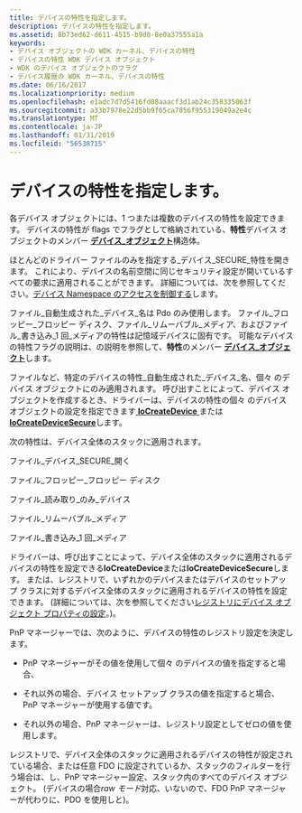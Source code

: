 ```yaml
---
title: デバイスの特性を指定します。
description: デバイスの特性を指定します。
ms.assetid: 8b73ed62-d611-4515-b9d0-8e0a37555a1a
keywords:
- デバイス オブジェクトの WDK カーネル、デバイスの特性
- デバイスの特性 WDK デバイス オブジェクト
- WDK のデバイス オブジェクトのフラグ
- デバイス履歴の WDK カーネル、デバイスの特性
ms.date: 06/16/2017
ms.localizationpriority: medium
ms.openlocfilehash: e1adc7d7d5416fd08aaacf3d1ab24c358335063f
ms.sourcegitcommit: a33b7978e22d5bb9f65ca7056f955319049a2e4c
ms.translationtype: MT
ms.contentlocale: ja-JP
ms.lasthandoff: 01/31/2019
ms.locfileid: "56538715"
---
```

# <a name="specifying-device-characteristics"></a>デバイスの特性を指定します。





各デバイス オブジェクトには、1 つまたは複数のデバイスの特性を設定できます。 デバイスの特性が flags でフラグとして格納されている、**特性**デバイス オブジェクトのメンバー [**デバイス\_オブジェクト**](https://msdn.microsoft.com/library/windows/hardware/ff543147)構造体。

ほとんどのドライバー ファイルのみを指定する\_デバイス\_SECURE\_特性を開きます。 これにより、デバイスの名前空間に同じセキュリティ設定が開いているすべての要求に適用されることができます。 詳細については、次を参照してください。[デバイス Namespace のアクセスを制御する](controlling-device-namespace-access.md)します。

ファイル\_自動生成された\_デバイス\_名は Pdo のみ使用します。 ファイル\_フロッピー\_フロッピー ディスク、ファイル\_リムーバブル\_メディア、およびファイル\_書き込み\_1 回\_メディアの特性は記憶域デバイスに固有です。 可能なデバイスの特性フラグの説明は、の説明を参照して、**特性**のメンバー [**デバイス\_オブジェクト**](https://msdn.microsoft.com/library/windows/hardware/ff543147)します。

ファイルなど、特定のデバイスの特性\_自動生成された\_デバイス\_名、個々 のデバイス オブジェクトにのみ適用されます。 呼び出すことによって、デバイス オブジェクトを作成するとき、ドライバーは、デバイスの特性の個々 のデバイス オブジェクトの設定を指定できます[ **IoCreateDevice** ](https://msdn.microsoft.com/library/windows/hardware/ff548397)または[ **IoCreateDeviceSecure**](https://msdn.microsoft.com/library/windows/hardware/ff548407)します。

次の特性は、デバイス全体のスタックに適用されます。

ファイル\_デバイス\_SECURE\_開く

ファイル\_フロッピー\_フロッピー ディスク

ファイル\_読み取り\_のみ\_デバイス

ファイル\_リムーバブル\_メディア

ファイル\_書き込み\_1 回\_メディア

ドライバーは、呼び出すことによって、デバイス全体のスタックに適用されるデバイスの特性を設定できる**IoCreateDevice**または**IoCreateDeviceSecure**します。 または、レジストリで、いずれかのデバイスまたはデバイスのセットアップ クラスに対するデバイス全体のスタックに適用されるデバイスの特性を設定できます。 (詳細については、次を参照してください[レジストリにデバイス オブジェクト プロパティの設定](setting-device-object-properties-in-the-registry.md)。)。

PnP マネージャーでは、次のように、デバイスの特性のレジストリ設定を決定します。

-   PnP マネージャーがその値を使用して個々 のデバイスの値を指定すると場合、

-   それ以外の場合、デバイス セットアップ クラスの値を指定すると場合、PnP マネージャーが使用する値です。

-   それ以外の場合、PnP マネージャーは、レジストリ設定としてゼロの値を使用します。

レジストリで、デバイス全体のスタックに適用されるデバイスの特性が設定されている場合、または任意 FDO に設定されているか、スタックのフィルターを行う場合は、し、PnP マネージャー設定、スタック内のすべてのデバイス オブジェクト。 (デバイスの場合*raw モード*対応、いないので、FDO PnP マネージャーが代わりに、PDO を使用しと)。

 

 




